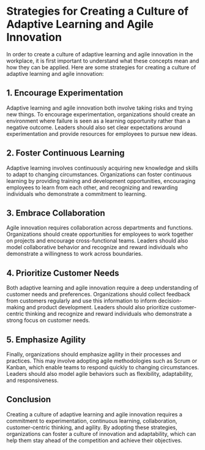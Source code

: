 Strategies for Creating a Culture of Adaptive Learning and Agile Innovation
===============================================================

In order to create a culture of adaptive learning and agile innovation in the workplace, it is first important to understand what these concepts mean and how they can be applied. Here are some strategies for creating a culture of adaptive learning and agile innovation:

## 1. Encourage Experimentation

Adaptive learning and agile innovation both involve taking risks and trying new things. To encourage experimentation, organizations should create an environment where failure is seen as a learning opportunity rather than a negative outcome. Leaders should also set clear expectations around experimentation and provide resources for employees to pursue new ideas.

## 2. Foster Continuous Learning

Adaptive learning involves continuously acquiring new knowledge and skills to adapt to changing circumstances. Organizations can foster continuous learning by providing training and development opportunities, encouraging employees to learn from each other, and recognizing and rewarding individuals who demonstrate a commitment to learning.

## 3. Embrace Collaboration

Agile innovation requires collaboration across departments and functions. Organizations should create opportunities for employees to work together on projects and encourage cross-functional teams. Leaders should also model collaborative behavior and recognize and reward individuals who demonstrate a willingness to work across boundaries.

## 4. Prioritize Customer Needs

Both adaptive learning and agile innovation require a deep understanding of customer needs and preferences. Organizations should collect feedback from customers regularly and use this information to inform decision-making and product development. Leaders should also prioritize customer-centric thinking and recognize and reward individuals who demonstrate a strong focus on customer needs.

## 5. Emphasize Agility

Finally, organizations should emphasize agility in their processes and practices. This may involve adopting agile methodologies such as Scrum or Kanban, which enable teams to respond quickly to changing circumstances. Leaders should also model agile behaviors such as flexibility, adaptability, and responsiveness.

Conclusion
----------

Creating a culture of adaptive learning and agile innovation requires a commitment to experimentation, continuous learning, collaboration, customer-centric thinking, and agility. By adopting these strategies, organizations can foster a culture of innovation and adaptability, which can help them stay ahead of the competition and achieve their objectives.
